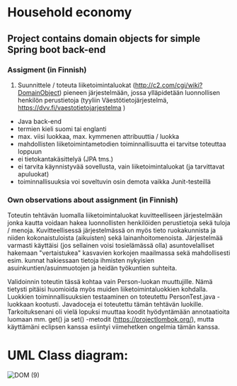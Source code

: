 # Household economy
## Project contains domain objects for simple Spring boot back-end

### Assigment (in Finnish)
1. Suunnittele / toteuta liiketoimintaluokat (http://c2.com/cgi/wiki?DomainObject) pieneen järjestelmään, jossa ylläpidetään luonnollisen henkilön perustietoja (tyyliin Väestötietojärjestelmä, https://dvv.fi/vaestotietojarjestelma  )
* Java back-end
* termien kieli suomi tai englanti
* max. viisi luokkaa, max. kymmenen attribuuttia / luokka
* mahdollisten liiketoimintametodien toiminnallisuutta ei tarvitse toteuttaa loppuun
* ei tietokantakäsittelyä (JPA tms.)
* ei tarvita käynnistyvää sovellusta, vain liiketoimintaluokat (ja tarvittavat apuluokat)
* toiminnallisuuksia voi soveltuvin osin demota vaikka Junit-testeillä

### Own observations about assignment (in Finnish)
Toteutin tehtävän luomalla liiketoimintaluokat kuvitteelliseen järjestelmään jonka kautta voidaan hakea luonnollisten henkilöiden perustietoja sekä tuloja / menoja. Kuvitteellisessä järjestelmässä on myös tieto ruokakunnista ja niiden kokonaistuloista (aikuisten) sekä lainanhoitomenoista. Järjestelmää varmasti käyttäisi (jos sellainen voisi tosielämässä olla) asuntovelalliset hakemaan "vertaistukea" kasvavien korkojen maailmassa sekä mahdollisesti esim. kunnat hakiessaan tietoja ihmisten nykyisien asuinkuntien/asuinmuotojen ja heidän työkuntien suhteita.

Validoinnin toteutin tässä kohtaa vain Person-luokan muuttujille. Nämä tietysti pitäisi huomioida myös muiden liiketoimintaluokkien kohdalla. Luokkien toiminnallisuuksien testaaminen on toteutettu PersonTest.java -luokkaan kootusti. Javadoceja ei toteutettu tämän tehtävän luokille. Tarkoituksenani oli vielä lopuksi muuttaa koodit hyödyntämään annotaatioita luomaan mm. get() ja set() -metodit (https://projectlombok.org/), mutta käyttämäni eclipsen kanssa esiintyi viimehetken ongelmia tämän kanssa.

# UML Class diagram:

![DOM (9)](https://user-images.githubusercontent.com/36700188/221427273-c541c1e1-e3b2-488e-a16c-7584f1207ae4.jpeg)
